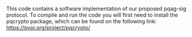 This code contains a software implementation of our proposed pqag-sig protocol.
To compile and run the code you will first need to install the pqcrypto package, which can be found on the following link:
https://pypi.org/project/pqcrypto/
